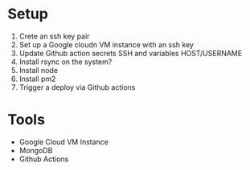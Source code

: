 # Setup
1. Crete an ssh key pair
2. Set up a Google cloudn VM instance with an ssh key
3. Update Github action secrets SSH and variables HOST/USERNAME
4. Install rsync on the system?
5. Install node
6. Install pm2
4. Trigger a deploy via Github actions

# Tools
* Google Cloud VM Instance
* MongoDB
* Github Actions